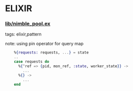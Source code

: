 # ELIXIR

### [lib/nimble_pool.ex](https://github.com/dashbitco/nimble_pool/blob/c2bfbeca410a4550f0d31446bb8aded17acceb94/lib/nimble_pool.ex#L379)

tags: elixir,pattern

note: using pin operator for query map

~~~elixir
    %{requests: requests, ...} = state
    ..
    case requests do    
      %{^ref => {pid, mon_ref, :state, worker_state}} ->
        ...
      %{} ->   
        ...
    end
~~~

